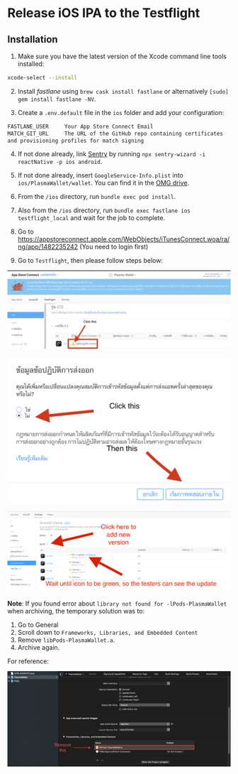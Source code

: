# Release iOS IPA to the Testflight

## Installation

1. Make sure you have the latest version of the Xcode command line tools installed:

```sh
xcode-select --install
```

2. Install _fastlane_ using `brew cask install fastlane` or alternatively `[sudo] gem install fastlane -NV`.

3. Create a `.env.default` file in the `ios` folder and add your configuration:

```env
FASTLANE_USER     Your App Store Connect Email
MATCH_GIT_URL     The URL of the GitHub repo containing certificates and provisioning profiles for match signing
```

4. If not done already, link [Sentry](https://docs.sentry.io/platforms/react-native/#linking) by running `npx sentry-wizard -i reactNative -p ios android`.

5. If not done already, insert `GoogleService-Info.plist` into `ios/PlasmaWallet/wallet`. You can find it in the [OMG drive](https://drive.google.com/drive/folders/1MMak_4mg5IZ-mv2zBOEok9FCYlMPqf2v?usp=sharing).

5. From the `/ios` directory, run `bundle exec pod install`.

6. Also from the `/ios` directory, run `bundle exec fastlane ios testflight_local` and wait for the job to complete.

7. Go to https://appstoreconnect.apple.com/WebObjects/iTunesConnect.woa/ra/ng/app/1482235242 (You need to login first)

8. Go to `Testflight`, then please follow steps below:

![ios-archive-instruction-12](../public/ios-archive-instruction-12.png)

![ios-archive-instruction-13](../public/ios-archive-instruction-13.png)

![ios-archive-instruction-14](../public/ios-archive-instruction-14.png)

**Note**: If you found error about `library not found for -lPods-PlasmaWallet` when archiving, the temporary solution was to:

1. Go to General
2. Scroll down to `Frameworks, Libraries, and Embedded Content`
3. Remove `libPods-PlasmaWallet.a`.
4. Archive again.

For reference:

![fix-ios-error](../public/fix-ios-error.png)
